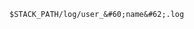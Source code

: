 <!-- layout:code post: logging_background-processes -->

```
$STACK_PATH/log/user_&#60;name&#62;.log
```
